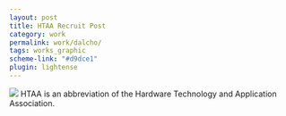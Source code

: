 ```yaml
---
layout: post
title: HTAA Recruit Post
category: work
permalink: work/dalcho/
tags: works_graphic
scheme-link: "#d9dce1"
plugin: lightense
---
```

[![](https://img.ifengge.cn/images/57800373b599b7f4beef0cb9ab9df1a3.png)](https://img.ifengge.cn/image/X2aO)
HTAA is an abbreviation of the Hardware Technology and Application Association.  
